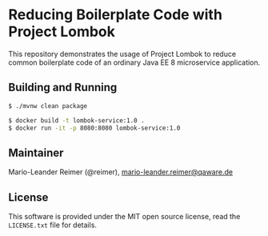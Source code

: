 # Reducing Boilerplate Code with Project Lombok

This repository demonstrates the usage of Project Lombok to reduce common boilerplate code
of an ordinary Java EE 8 microservice application.

## Building and Running

```bash
$ ./mvnw clean package

$ docker build -t lombok-service:1.0 .
$ docker run -it -p 8080:8080 lombok-service:1.0 
```

## Maintainer

Mario-Leander Reimer (@reimer), <mario-leander.reimer@qaware.de>

## License

This software is provided under the MIT open source license, read the `LICENSE.txt` 
file for details.